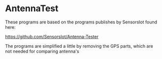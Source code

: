 # AntennaTest
These programs are based on the programs publishes by SensorsIot found here:

https://github.com/SensorsIot/Antenna-Tester

The programs are simplified a little by removing the GPS parts, which are not needed for comparing antenna's
